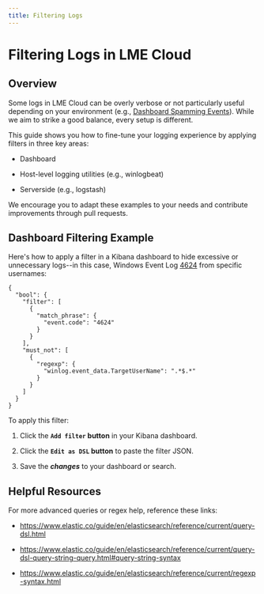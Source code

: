 ```yaml
---
title: Filtering Logs
---
```

# Filtering Logs in LME Cloud

## Overview
 
Some logs in LME Cloud can be overly verbose or not particularly useful depending on your environment (e.g., [Dashboard Spamming Events](https://github.com/cisagov/LME/issues/22)). While we aim to strike a good balance, every setup is different.

This guide shows you how to fine-tune your logging experience by applying filters in three key areas:

- Dashboard
   
- Host-level logging utilities (e.g., winlogbeat)
   
- Serverside (e.g., logstash)

We encourage you to adapt these examples to your needs and contribute improvements through pull requests.

## Dashboard Filtering Example

Here's how to apply a filter in a Kibana dashboard to hide excessive or unnecessary logs--in this case, Windows Event Log [4624](https://www.ultimatewindowssecurity.com/securitylog/encyclopedia/event.aspx?eventID=4624) from specific usernames: 

```
{
  "bool": {
    "filter": [
      {
        "match_phrase": {
          "event.code": "4624"
        }
      }
    ],
    "must_not": [
      {
        "regexp": {
          "winlog.event_data.TargetUserName": ".*$.*"
        }
      }
    ]
  }
}
```

To apply this filter:

1. Click the **`Add filter` button** in your Kibana dashboard.
   
2. Click the **`Edit as DSL` button** to paste the filter JSON.
  
3. Save the ***changes*** to your dashboard or search.

## Helpful Resources

For more advanced queries or regex help, reference these links:

 - https://www.elastic.co/guide/en/elasticsearch/reference/current/query-dsl.html
   
 - https://www.elastic.co/guide/en/elasticsearch/reference/current/query-dsl-query-string-query.html#query-string-syntax
   
 - https://www.elastic.co/guide/en/elasticsearch/reference/current/regexp-syntax.html
